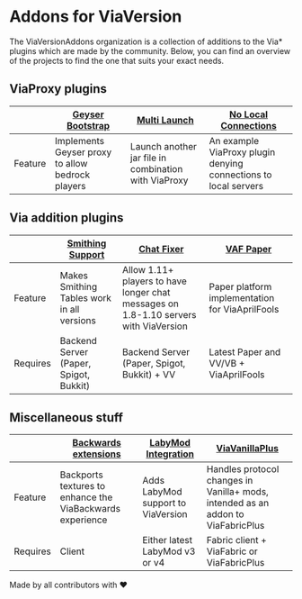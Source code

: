 # Addons for ViaVersion

The ViaVersionAddons organization is a collection of additions to the Via* plugins which are made by the community. Below, you can find an overview of the
projects to find the one that suits your exact needs.

## ViaProxy plugins

|              | [Geyser Bootstrap](https://github.com/ViaVersionAddons/ViaProxyGeyserPlugin) | [Multi Launch](https://github.com/ViaVersionAddons/ViaProxyMultiLaunch) | [No Local Connections](https://github.com/ViaVersionAddons/NoLocalConnections) |
|--------------|------------------------------------------------------------------------------|-------------------------------------------------------------------------|--------------------------------------------------------------------------------|
| Feature      | Implements Geyser proxy to allow bedrock players                             | Launch another jar file in combination with ViaProxy                    | An example ViaProxy plugin denying connections to local servers                |

## Via addition plugins

|          | [Smithing Support](https://github.com/ViaVersionAddons/AxSmithing) | [Chat Fixer](https://github.com/ViaVersionAddons/ViaChatFixer)                       | [VAF Paper](https://github.com/ViaVersionAddons/ViaAprilFoolsPaper) |
|----------|--------------------------------------------------------------------|--------------------------------------------------------------------------------------|---------------------------------------------------------------------| 
| Feature  | Makes Smithing Tables work in all versions                         | Allow 1.11+ players to have longer chat messages on 1.8-1.10 servers with ViaVersion | Paper platform implementation for ViaAprilFools                     |
| Requires | Backend Server (Paper, Spigot, Bukkit)                             | Backend Server (Paper, Spigot, Bukkit) + VV                                          | Latest Paper and VV/VB + ViaAprilFools                              |

## Miscellaneous stuff

|          | [Backwards extensions](https://github.com/ViaVersionAddons/ViaBackwards-Plus) | [LabyMod Integration](https://github.com/ViaVersionAddons/viaversion-addon) | [ViaVanillaPlus](https://github.com/ViaVersionAddons/ViaVanillaPlus)             |
|----------|-------------------------------------------------------------------------------|-----------------------------------------------------------------------------|----------------------------------------------------------------------------------|
| Feature  | Backports textures to enhance the ViaBackwards experience                     | Adds LabyMod support to ViaVersion                                          | Handles protocol changes in Vanilla+ mods, intended as an addon to ViaFabricPlus |
| Requires | Client                                                                        | Either latest LabyMod v3 or v4                                              | Fabric client + ViaFabric or ViaFabricPlus                                       |


Made by all contributors with ❤️
